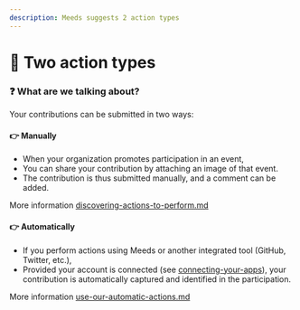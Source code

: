 ```yaml
---
description: Meeds suggests 2 action types
---
```


# 🧐 Two action types

### :question: What are we talking about? <a href="#de-quoi-parlons-nous" id="de-quoi-parlons-nous"></a>

Your contributions can be submitted in two ways:

#### 👉 **Manually**

* When your organization promotes participation in an event,
* You can share your contribution by attaching an image of that event.&#x20;
* The contribution is thus submitted manually, and a comment can be added.

More information [discovering-actions-to-perform.md](discovering-actions-to-perform.md "mention")

#### 👉 **Automatically**

* If you perform actions using Meeds or another integrated tool (GitHub, Twitter, etc.),&#x20;
* Provided your account is connected (see [connecting-your-apps](../setting-up-your-account/connecting-your-apps/ "mention")),  your contribution is automatically captured and identified in the participation.

More information [use-our-automatic-actions.md](use-our-automatic-actions.md "mention")
